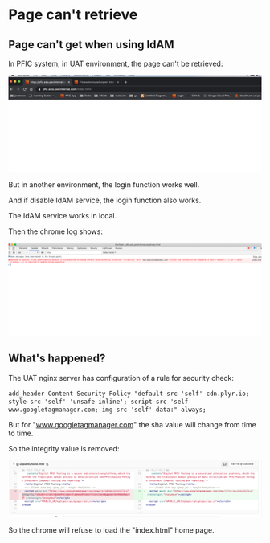 # Page can't retrieve 

## Page can't get when using IdAM

In PFIC system, in UAT environment, the page can't be retrieved:

![Page not get](pic/pagenotget.png)

But in another environment, the login function works well.

And if disable IdAM service, the login function also works.

The IdAM service works in local.

Then the chrome log shows:

![Chrome log](pic/log.png)

## What's happened?

The UAT nginx server has configuration of a rule for security check:

```text
add_header Content-Security-Policy "default-src 'self' cdn.plyr.io; style-src 'self' 'unsafe-inline'; script-src 'self' www.googletagmanager.com; img-src 'self' data:" always;
```

But for "www.googletagmanager.com" the sha value will change from time to time.

So the integrity value is removed:

![Remove Sha](pic/shaRemove.png)

So the chrome will refuse to load the "index.html" home page.


